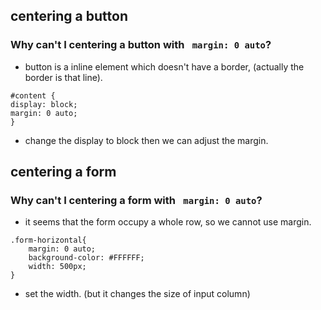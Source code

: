 ## centering a button

### Why can't I centering a button with ``` margin: 0 auto```?

- button is a inline element which doesn't have a border, (actually the border is that line).

```
#content {
display: block;
margin: 0 auto;
}
```
- change the display to block then we can adjust the margin.


## centering a form

### Why can't I centering a form  with ``` margin: 0 auto```?

- it seems that the form occupy a whole row, so we cannot use margin.

```
.form-horizontal{
	margin: 0 auto;
	background-color: #FFFFFF;
	width: 500px;
}
```
- set the width. (but it changes the size of input column)
